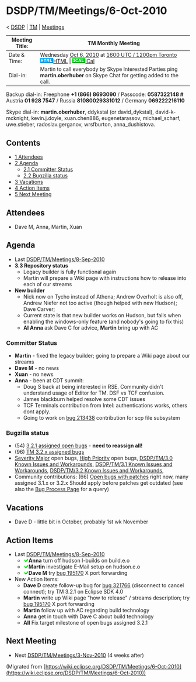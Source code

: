 

DSDP/TM/Meetings/6-Oct-2010
===========================

< [DSDP](./DSDP "DSDP")‎ | [TM](./DSDP/TM "DSDP/TM")‎ | [Meetings](./DSDP/TM/Meetings "DSDP/TM/Meetings")

| Meeting Title: | **TM Monthly Meeting** |
| --- | --- |
| Date & Time: | Wednesday [Oct 6, 2010](./index.php?title=Oct_6,_2010&action=edit&redlink=1 "Oct 6, 2010 (page does not exist)") at [1600 UTC / 1200pm Toronto](http://www.timeanddate.com/worldclock/fixedtime.html?month=10&day=6&year=2010&hour=16&min=00&sec=0&p1=0)   ![Html.gif](./images/Html.gif)[HTML](http://www.google.com/calendar/embed?src=vn70im36r00qeusu8nme50cils@group.calendar.google.com&ctz=Canada/Toronto) \| ![Ical.gif](./images/Ical.gif)[iCal](http://www.google.com/calendar/ical/vn70im36r00qeusu8nme50cils@group.calendar.google.com/public/basic.ics) |
| Dial-in: | Martin to call everybody by Skype   Interested Parties ping **martin.oberhuber** on Skype Chat for getting added to the call. |

Backup dial-in: Freephone **+1 (866) 8693090** / Passcode: **0587322148 #**  
Austria **01 928 7547** / Russia **81080029331012** / Germany **069222216110**

Skype dial-in: **martin.oberhuber**, ddykstal (or david\_dykstal), david-k-mcknight, kevin.j.doyle, xuan.chen886, eugenetarassov, michael\_scharf, uwe.stieber, radoslav.gerganov, wrsfburton, anna_dushistova.  

Contents
--------

*   [1 Attendees](#Attendees)
*   [2 Agenda](#Agenda)
    *   [2.1 Committer Status](#Committer-Status)
    *   [2.2 Bugzilla status](#Bugzilla-status)
*   [3 Vacations](#Vacations)
*   [4 Action Items](#Action-Items)
*   [5 Next Meeting](#Next-Meeting)

Attendees
---------

*   Dave M, Anna, Martin, Xuan

  

Agenda
------

*   Last [DSDP/TM/Meetings/8-Sep-2010](./DSDP/TM/Meetings/8-Sep-2010 "DSDP/TM/Meetings/8-Sep-2010")
*   **3.3 Repository status**
    *   Legacy builder is fully functional again
    *   Martin will prepare a Wiki page with instructions how to release into each of our streams
*   **New builder**
    *   Nick now on Tycho instead of Athena; Andrew Overholt is also off, Andrew Niefer not too active (though helped with new Hudson); Dave Carver;
    *   Current state is that new builder works on Hudson, but fails when enabling the windows-only feature (and nobody's going to fix this)
    *   **AI Anna** ask Dave C for advice, **Martin** bring up with AC

### Committer Status

*   **Martin** \- fixed the legacy builder; going to prepare a Wiki page about our streams
*   **Dave M** \- no news
*   **Xuan** \- no news
*   **Anna** \- been at CDT summit:
    *   Doug S back at being interested in RSE. Community didn't understand usage of Editor for TM. DSF vs TCF confusion.
    *   James blackburn helped resolve some CDT issues
    *   TCF Terminals contribution from Intel: authentications works, others dont apply.
    *   Going to work on [bug 213438](https://bugs.eclipse.org/bugs/show_bug.cgi?id=213438) contribution for scp file subsystem

### Bugzilla status

*   (54) [3.2.1 assigned open bugs](https://bugs.eclipse.org/bugs/buglist.cgi?query_format=advanced;bug_status=UNCONFIRMED;bug_status=NEW;bug_status=ASSIGNED;bug_status=REOPENED;target_milestone=3.2.1;product=Target%20Management;classification=DSDP) \- **need to reassign all!**
*   (96) [TM 3.2.x assigned bugs](https://bugs.eclipse.org/bugs/buglist.cgi?field0-0-0=target_milestone;query_format=advanced;bug_status=UNCONFIRMED;bug_status=NEW;bug_status=ASSIGNED;bug_status=REOPENED;type0-0-0=substring;value0-0-0=3.2;product=Target%20Management)
*   [Severity Major](https://bugs.eclipse.org/bugs/buglist.cgi?query_format=advanced&classification=DSDP&product=Target+Management&bug_status=UNCONFIRMED&bug_status=NEW&bug_status=ASSIGNED&bug_status=REOPENED&bug_severity=blocker&bug_severity=critical&bug_severity=major&cmdtype=doit) open bugs, [High Priority](https://bugs.eclipse.org/bugs/buglist.cgi?query_format=advanced&classification=DSDP&product=Target+Management&bug_status=UNCONFIRMED&bug_status=NEW&bug_status=ASSIGNED&bug_status=REOPENED&cmdtype=doit&field0-0-0=priority&type0-0-0=regexp&value0-0-0=P%5B12%5D&field0-0-1=bug_severity&type0-0-1=regexp&value0-0-1=blocker%7Ccritical%7Cmajor) open bugs, [DSDP/TM/3.0 Known Issues and Workarounds](./DSDP/TM/3.0_Known_Issues_and_Workarounds "DSDP/TM/3.0 Known Issues and Workarounds"), [DSDP/TM/3.1 Known Issues and Workarounds](./DSDP/TM/3.1_Known_Issues_and_Workarounds "DSDP/TM/3.1 Known Issues and Workarounds"), [DSDP/TM/3.2 Known Issues and Workarounds](./DSDP/TM/3.2_Known_Issues_and_Workarounds "DSDP/TM/3.2 Known Issues and Workarounds"),
*   Community contributions: (66) [Open bugs with patches](https://bugs.eclipse.org/bugs/buglist.cgi?query_format=advanced&classification=DSDP&product=Target+Management&bug_status=UNCONFIRMED&bug_status=NEW&bug_status=ASSIGNED&bug_status=REOPENED&cmdtype=doit&field0-0-0=attachments.ispatch&type0-0-0=equals&value0-0-0=1) right now, many assigned 3.1.x or 3.2.x Should apply before patches get outdated (see also the [Bug Process Page](https://www.eclipse.org/dsdp/tm/development/bug_process.php) for a query)

  

  

Vacations
---------

*   Dave D - little bit in October, probably 1st wk November

  

Action Items
------------

*   Last [DSDP/TM/Meetings/8-Sep-2010](./DSDP/TM/Meetings/8-Sep-2010 "DSDP/TM/Meetings/8-Sep-2010")
    *   ![Ok green.gif](./images/Ok_green.gif)**Anna** turn off hudson I-builds on build.e.o
    *   ![Ok green.gif](./images/Ok_green.gif)**Martin** investigate E-Mail setup on hudson.e.o
    *   ![Ok green.gif](./images/Ok_green.gif)**Dave M** try [bug 195170](https://bugs.eclipse.org/bugs/show_bug.cgi?id=195170) X port forwarding
*   New Action Items:
    *   **Dave D** create follow-up bug for [bug 321766](https://bugs.eclipse.org/bugs/show_bug.cgi?id=321766) (disconnect to cancel connect); try TM 3.2.1 on Eclipse SDK 4.0
    *   **Martin** write up Wiki page "how to release" / streams description; try [bug 195170](https://bugs.eclipse.org/bugs/show_bug.cgi?id=195170) X port forwarding
    *   **Martin** follow up with AC regarding build technology
    *   **Anna** get in touch with Dave C about build technology
    *   **All** Fix target milestone of open bugs assigned 3.2.1

  

Next Meeting
------------

*   Next [DSDP/TM/Meetings/3-Nov-2010](./DSDP/TM/Meetings/3-Nov-2010 "DSDP/TM/Meetings/3-Nov-2010") (4 weeks after)


(Migrated from [https://wiki.eclipse.org/DSDP/TM/Meetings/6-Oct-2010](https://wiki.eclipse.org/DSDP/TM/Meetings/6-Oct-2010))